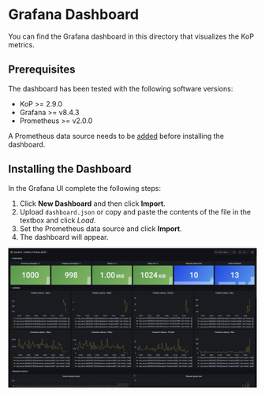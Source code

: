 # Grafana Dashboard

You can find the Grafana dashboard in this directory that visualizes the KoP metrics.

## Prerequisites

The dashboard has been tested with the following software versions:

* KoP >= 2.9.0
* Grafana >= v8.4.3
* Prometheus >= v2.0.0

A Prometheus data source needs to be [added](https://prometheus.io/docs/visualization/grafana/#using) before installing the dashboard.

## Installing the Dashboard

In the Grafana UI complete the following steps:

1. Click **New Dashboard** and then click **Import**.
2. Upload `dashboard.json` or copy and paste the contents of the file in the textbox and click *Load*.
3. Set the Prometheus data source and click **Import**.
4. The dashboard will appear. 

![](dashboard.png)
